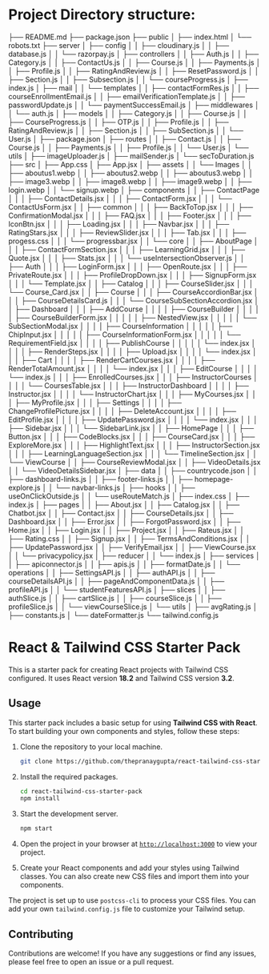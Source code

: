 # Project Directory structure:

├── README.md
├── package.json
├── public
│ ├── index.html
│ └── robots.txt
├── server
│ ├── config
│ │ ├── cloudinary.js
│ │ ├── database.js
│ │ └── razorpay.js
│ ├── controllers
│ │ ├── Auth.js
│ │ ├── Category.js
│ │ ├── ContactUs.js
│ │ ├── Course.js
│ │ ├── Payments.js
│ │ ├── Profile.js
│ │ ├── RatingAndReview.js
│ │ ├── ResetPassword.js
│ │ ├── Section.js
│ │ ├── Subsection.js
│ │ └── courseProgress.js
│ ├── index.js
│ ├── mail
│ │ └── templates
│ │ ├── contactFormRes.js
│ │ ├── courseEnrollmentEmail.js
│ │ ├── emailVerificationTemplate.js
│ │ ├── passwordUpdate.js
│ │ └── paymentSuccessEmail.js
│ ├── middlewares
│ │ └── auth.js
│ ├── models
│ │ ├── Category.js
│ │ ├── Course.js
│ │ ├── CourseProgress.js
│ │ ├── OTP.js
│ │ ├── Profile.js
│ │ ├── RatingAndReview.js
│ │ ├── Section.js
│ │ ├── SubSection.js
│ │ └── User.js
│ ├── package.json
│ ├── routes
│ │ ├── Contact.js
│ │ ├── Course.js
│ │ ├── Payments.js
│ │ ├── Profile.js
│ │ └── User.js
│ └── utils
│ ├── imageUploader.js
│ ├── mailSender.js
│ └── secToDuration.js
├── src
│ ├── App.css
│ ├── App.jsx
│ ├── assets
│ │ └── Images
│ │ ├── aboutus1.webp
│ │ ├── aboutus2.webp
│ │ ├── aboutus3.webp
│ │ ├── image3.webp
│ │ ├── image8.webp
│ │ ├── image9.webp
│ │ ├── login.webp
│ │ └── signup.webp
│ ├── components
│ │ ├── ContactPage
│ │ │ ├── ContactDetails.jsx
│ │ │ ├── ContactForm.jsx
│ │ │ └── ContactUsForm.jsx
│ │ ├── common
│ │ │ ├── BackToTop.jsx
│ │ │ ├── ConfirmationModal.jsx
│ │ │ ├── FAQ.jsx
│ │ │ ├── Footer.jsx
│ │ │ ├── IconBtn.jsx
│ │ │ ├── Loading.jsx
│ │ │ ├── Navbar.jsx
│ │ │ ├── RatingStars.jsx
│ │ │ ├── ReviewSlider.jsx
│ │ │ ├── Tab.jsx
│ │ │ ├── progess.css
│ │ │ └── progressbar.jsx
│ │ └── core
│ │ ├── AboutPage
│ │ │ ├── ContactFormSection.jsx
│ │ │ ├── LearningGrid.jsx
│ │ │ ├── Quote.jsx
│ │ │ ├── Stats.jsx
│ │ │ └── useIntersectionObserver.js
│ │ ├── Auth
│ │ │ ├── LoginForm.jsx
│ │ │ ├── OpenRoute.jsx
│ │ │ ├── PrivateRoute.jsx
│ │ │ ├── ProfileDropDown.jsx
│ │ │ ├── SignupForm.jsx
│ │ │ └── Template.jsx
│ │ ├── Catalog
│ │ │ ├── CourseSlider.jsx
│ │ │ └── Course_Card.jsx
│ │ ├── Course
│ │ │ ├── CourseAccordionBar.jsx
│ │ │ ├── CourseDetailsCard.js
│ │ │ └── CourseSubSectionAccordion.jsx
│ │ ├── Dashboard
│ │ │ ├── AddCourse
│ │ │ │ ├── CourseBuilder
│ │ │ │ │ ├── CourseBuilderForm.jsx
│ │ │ │ │ ├── NestedView.jsx
│ │ │ │ │ └── SubSectionModal.jsx
│ │ │ │ ├── CourseInformation
│ │ │ │ │ ├── ChipInput.jsx
│ │ │ │ │ ├── CourseInformationForm.jsx
│ │ │ │ │ └── RequirementField.jsx
│ │ │ │ ├── PublishCourse
│ │ │ │ │ └── index.jsx
│ │ │ │ ├── RenderSteps.jsx
│ │ │ │ ├── Upload.jsx
│ │ │ │ └── index.jsx
│ │ │ ├── Cart
│ │ │ │ ├── RenderCartCourses.jsx
│ │ │ │ ├── RenderTotalAmount.jsx
│ │ │ │ └── index.jsx
│ │ │ ├── EditCourse
│ │ │ │ └── index.js
│ │ │ ├── EnrolledCourses.jsx
│ │ │ ├── InstructorCourses
│ │ │ │ └── CoursesTable.jsx
│ │ │ ├── InstructorDashboard
│ │ │ │ ├── Instructor.jsx
│ │ │ │ └── InstructorChart.jsx
│ │ │ ├── MyCourses.jsx
│ │ │ ├── MyProfile.jsx
│ │ │ ├── Settings
│ │ │ │ ├── ChangeProfilePicture.jsx
│ │ │ │ ├── DeleteAccount.jsx
│ │ │ │ ├── EditProfile.jsx
│ │ │ │ ├── UpdatePassword.jsx
│ │ │ │ └── index.jsx
│ │ │ ├── Sidebar.jsx
│ │ │ └── SidebarLink.jsx
│ │ ├── HomePage
│ │ │ ├── Button.jsx
│ │ │ ├── CodeBlocks.jsx
│ │ │ ├── CourseCard.jsx
│ │ │ ├── ExploreMore.jsx
│ │ │ ├── HighlightText.jsx
│ │ │ ├── InstructorSection.jsx
│ │ │ ├── LearningLanguageSection.jsx
│ │ │ └── TimelineSection.jsx
│ │ └── ViewCourse
│ │ ├── CourseReviewModal.jsx
│ │ ├── VideoDetails.jsx
│ │ └── VideoDetailsSidebar.jsx
│ ├── data
│ │ ├── countrycode.json
│ │ ├── dashboard-links.js
│ │ ├── footer-links.js
│ │ ├── homepage-explore.js
│ │ └── navbar-links.js
│ ├── hooks
│ │ ├── useOnClickOutside.js
│ │ └── useRouteMatch.js
│ ├── index.css
│ ├── index.js
│ ├── pages
│ │ ├── About.jsx
│ │ ├── Catalog.jsx
│ │ ├── Chatbot.jsx
│ │ ├── Contact.jsx
│ │ ├── CourseDetails.jsx
│ │ ├── Dashboard.jsx
│ │ ├── Error.jsx
│ │ ├── ForgotPassword.jsx
│ │ ├── Home.jsx
│ │ ├── Login.jsx
│ │ ├── Project.jsx
│ │ ├── Rateus.jsx
│ │ ├── Rating.css
│ │ ├── Signup.jsx
│ │ ├── TermsAndConditions.jsx
│ │ ├── UpdatePassword.jsx
│ │ ├── VerifyEmail.jsx
│ │ ├── ViewCourse.jsx
│ │ └── privacypolicy.jsx
│ ├── reducer
│ │ └── index.js
│ ├── services
│ │ ├── apiconnector.js
│ │ ├── apis.js
│ │ ├── formatDate.js
│ │ └── operations
│ │ ├── SettingsAPI.js
│ │ ├── authAPI.js
│ │ ├── courseDetailsAPI.js
│ │ ├── pageAndComponentData.js
│ │ ├── profileAPI.js
│ │ └── studentFeaturesAPI.js
│ ├── slices
│ │ ├── authSlice.js
│ │ ├── cartSlice.js
│ │ ├── courseSlice.js
│ │ ├── profileSlice.js
│ │ └── viewCourseSlice.js
│ └── utils
│ ├── avgRating.js
│ ├── constants.js
│ └── dateFormatter.js
└── tailwind.config.js

# React & Tailwind CSS Starter Pack

This is a starter pack for creating React projects with Tailwind CSS configured. It uses React version **18.2** and Tailwind CSS version **3.2**.

## Usage

This starter pack includes a basic setup for using **Tailwind CSS with React**. To start building your own components and styles, follow these steps:

1. Clone the repository to your local machine.

   ```sh
   git clone https://github.com/thepranaygupta/react-tailwind-css-starter-pack.git
   ```

1. Install the required packages.

   ```sh
   cd react-tailwind-css-starter-pack
   npm install
   ```

1. Start the development server.
   ```sh
   npm start
   ```
1. Open the project in your browser at [`http://localhost:3000`](http://localhost:3000) to view your project.
1. Create your React components and add your styles using Tailwind classes. You can also create new CSS files and import them into your components.

The project is set up to use `postcss-cli` to process your CSS files. You can add your own `tailwind.config.js` file to customize your Tailwind setup.

## Contributing

Contributions are welcome! If you have any suggestions or find any issues, please feel free to open an issue or a pull request.
